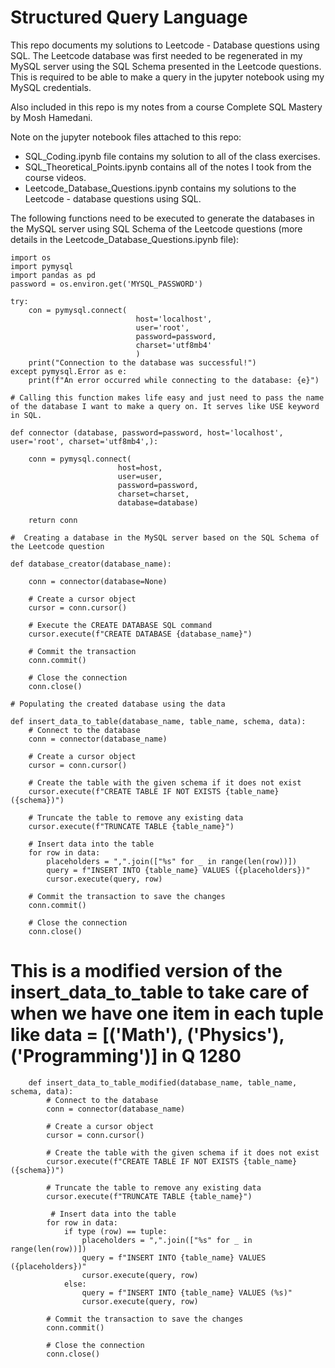 # Structured Query Language 

This repo documents my solutions to Leetcode - Database questions using SQL. The Leetcode database was first needed to be regenerated in my MySQL server using the SQL Schema presented in the Leetcode questions. This is required to be able to make a query in the jupyter notebook using my MySQL credentials. 

Also included in this repo is my notes from a course Complete SQL Mastery by Mosh Hamedani. 

Note on the jupyter notebook files attached to this repo:

- SQL_Coding.ipynb file contains my solution to all of the class exercises.
- SQL_Theoretical_Points.ipynb contains all of the notes I took from the course videos. 
- Leetcode_Database_Questions.ipynb contains my solutions to the Leetcode - database questions using SQL.

The following functions need to be executed to generate the databases in the MySQL server using SQL Schema of the Leetcode questions (more details in the Leetcode_Database_Questions.ipynb file):

    import os
    import pymysql
    import pandas as pd
    password = os.environ.get('MYSQL_PASSWORD')
    
    try:
        con = pymysql.connect(
                                host='localhost',
                                user='root',
                                password=password,
                                charset='utf8mb4'
                                )
        print("Connection to the database was successful!")
    except pymysql.Error as e:
        print(f"An error occurred while connecting to the database: {e}")
    
    # Calling this function makes life easy and just need to pass the name of the database I want to make a query on. It serves like USE keyword in SQL.
    
    def connector (database, password=password, host='localhost', user='root', charset='utf8mb4',):
    
        conn = pymysql.connect(
                            host=host,
                            user=user,
                            password=password,
                            charset=charset, 
                            database=database)

        return conn
        
    #  Creating a database in the MySQL server based on the SQL Schema of the Leetcode question 
    
    def database_creator(database_name):

        conn = connector(database=None)

        # Create a cursor object
        cursor = conn.cursor()

        # Execute the CREATE DATABASE SQL command
        cursor.execute(f"CREATE DATABASE {database_name}")

        # Commit the transaction
        conn.commit()

        # Close the connection
        conn.close()  
    
    # Populating the created database using the data
    
    def insert_data_to_table(database_name, table_name, schema, data):
        # Connect to the database
        conn = connector(database_name)

        # Create a cursor object
        cursor = conn.cursor()

        # Create the table with the given schema if it does not exist
        cursor.execute(f"CREATE TABLE IF NOT EXISTS {table_name} ({schema})")

        # Truncate the table to remove any existing data
        cursor.execute(f"TRUNCATE TABLE {table_name}")

        # Insert data into the table
        for row in data:
            placeholders = ",".join(["%s" for _ in range(len(row))])
            query = f"INSERT INTO {table_name} VALUES ({placeholders})"
            cursor.execute(query, row)

        # Commit the transaction to save the changes
        conn.commit()

        # Close the connection
        conn.close()

# This is a modified version of the insert_data_to_table to take care of when we have one item in each tuple like data = [('Math'), ('Physics'), ('Programming')] in Q 1280

        def insert_data_to_table_modified(database_name, table_name, schema, data):
            # Connect to the database
            conn = connector(database_name)

            # Create a cursor object
            cursor = conn.cursor()

            # Create the table with the given schema if it does not exist
            cursor.execute(f"CREATE TABLE IF NOT EXISTS {table_name} ({schema})")

            # Truncate the table to remove any existing data
            cursor.execute(f"TRUNCATE TABLE {table_name}")

             # Insert data into the table
            for row in data:
                if type (row) == tuple:
                    placeholders = ",".join(["%s" for _ in range(len(row))])
                    query = f"INSERT INTO {table_name} VALUES ({placeholders})"
                    cursor.execute(query, row)
                else:
                    query = f"INSERT INTO {table_name} VALUES (%s)"
                    cursor.execute(query, row)

            # Commit the transaction to save the changes
            conn.commit()

            # Close the connection
            conn.close()
